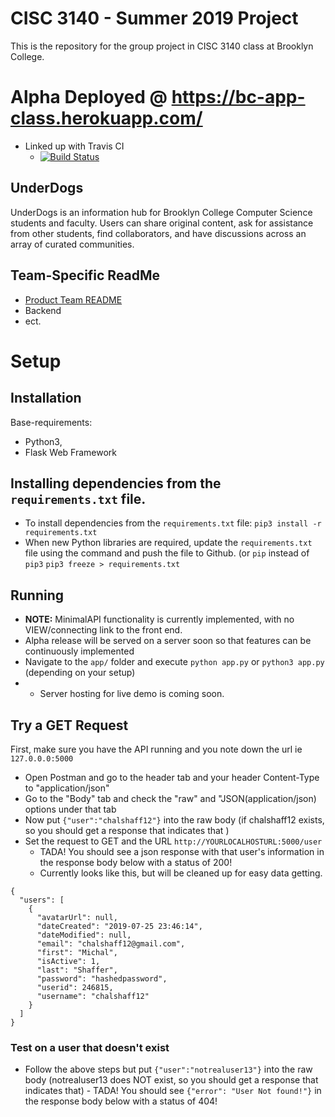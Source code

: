 # CISC 3140 - Summer 2019 Project
This is the repository for the group project in CISC 3140 class at Brooklyn College.

# Alpha Deployed @ https://bc-app-class.herokuapp.com/
- Linked up with Travis CI 
    - [![Build Status](https://travis-ci.org/DataMascara/cisc3140-su19-project.svg?branch=master)](https://travis-ci.org/DataMascara/cisc3140-su19-project)

## UnderDogs

UnderDogs is an information hub for Brooklyn College Computer Science students and faculty. Users can share original content, ask for assistance from other students, find collaborators, and have discussions across an array of curated communities.

## Team-Specific ReadMe
- [Product Team README](https://github.com/DataMascara/cisc3140-su19-project/blob/master/product/README.md)
- Backend
- ect.

# Setup

## Installation

Base-requirements: 
- Python3, 
- Flask Web Framework

## Installing dependencies from the `requirements.txt` file.

- To install dependencies from the `requirements.txt` file: 
```pip3 install -r requirements.txt```
- When new Python libraries are required, update the `requirements.txt` file using the command and push the file to Github. (or `pip` instead of `pip3`
```pip3 freeze > requirements.txt```

## Running

- **NOTE:** MinimalAPI functionality is currently implemented, with no VIEW/connecting link to the front end.
- Alpha release will be served on a server soon so that features can be continuously implemented
- Navigate to the `app/` folder and execute `python app.py` or `python3 app.py` (depending on your setup)
- 
    - Server hosting for live demo is coming soon.

## Try a GET Request

First, make sure you have the API running and you note down the url ie `127.0.0.0:5000`

- Open Postman and go to the header tab and your header Content-Type to "application/json"
- Go to the "Body" tab and check the "raw" and "JSON(application/json) options under that tab
- Now put `{"user":"chalshaff12"}` into the raw body (if chalshaff12 exists, so you should get a response that indicates that )
- Set the request to GET and the URL `http://YOURLOCALHOSTURL:5000/user` 
  - TADA! You should see a json response with that user's information in the response body below with a status of 200!
  - Currently looks like this, but will be cleaned up for easy data getting. 
``` 
{
  "users": [
    {
      "avatarUrl": null,
      "dateCreated": "2019-07-25 23:46:14",
      "dateModified": null,
      "email": "chalshaff12@gmail.com",
      "first": "Michal",
      "isActive": 1,
      "last": "Shaffer",
      "password": "hashedpassword",
      "userid": 246815,
      "username": "chalshaff12"
    }
  ]
}
```

### Test on a user that doesn't exist

- Follow the above steps but put `{"user":"notrealuser13"}` into the raw body (notrealuser13 does NOT exist, so you should get a response that indicates that) - TADA! You should see `{"error": "User Not found!"}` in the response body below with a status of 404!
